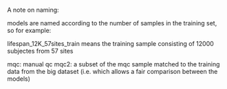 A note on naming: 

models are named according to the number of samples in the training set, so for example:

lifespan_12K_57sites_train means the training sample consisting of 12000 subjectes from 57 sites

mqc: manual qc
mqc2: a subset of the mqc sample matched to the training data from the big dataset (i.e. which allows a fair comparison between the models)
